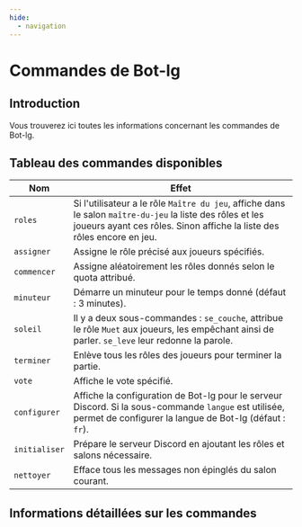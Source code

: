 ```yaml
---
hide:
  - navigation
---
```


# Commandes de Bot-lg

## Introduction

Vous trouverez ici toutes les informations concernant les commandes de Bot-lg.

## Tableau des commandes disponibles

| Nom           | Effet                                                                                                                                                                                |
| ------------- | ------------------------------------------------------------------------------------------------------------------------------------------------------------------------------------ |
| `roles`       | Si l'utilisateur a le rôle `Maître du jeu`, affiche dans le salon `maître-du-jeu` la liste des rôles et les joueurs ayant ces rôles. Sinon affiche la liste des rôles encore en jeu. |
| `assigner`    | Assigne le rôle précisé aux joueurs spécifiés.                                                                                                                                       |
| `commencer`   | Assigne aléatoirement les rôles donnés selon le quota attribué.                                                                                                                      |
| `minuteur`    | Démarre un minuteur pour le temps donné (défaut : 3 minutes).                                                                                                                        |
| `soleil`      | Il y a deux sous-commandes : `se_couche`, attribue le rôle `Muet` aux joueurs, les empêchant ainsi de parler. `se_leve` leur redonne la parole.                                      |
| `terminer`    | Enlève tous les rôles des joueurs pour terminer la partie.                                                                                                                           |
| `vote`        | Affiche le vote spécifié.                                                                                                                                                            |
| `configurer`  | Affiche la configuration de Bot-lg pour le serveur Discord. Si la sous-commande `langue` est utilisée, permet de configurer la langue de Bot-lg (défaut : `fr`).                     |
| `initialiser` | Prépare le serveur Discord en ajoutant les rôles et salons nécessaire.                                                                                                               |
| `nettoyer`    | Efface tous les messages non épinglés du salon courant.                                                                                                                              |

## Informations détaillées sur les commandes
